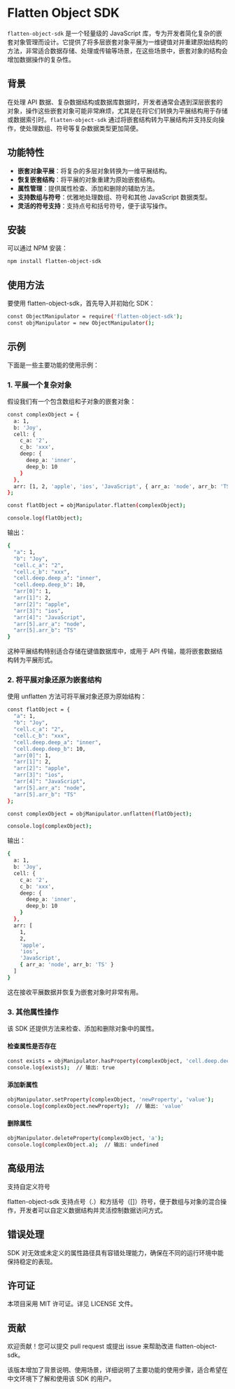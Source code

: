 # Flatten Object SDK

`flatten-object-sdk` 是一个轻量级的 JavaScript 库，专为开发者简化复杂的嵌套对象管理而设计。它提供了将多层嵌套对象平展为一维键值对并重建原始结构的方法，非常适合数据存储、处理或传输等场景，在这些场景中，嵌套对象的结构会增加数据操作的复杂性。

## 背景

在处理 API 数据、复杂数据结构或数据库数据时，开发者通常会遇到深层嵌套的对象，操作这些嵌套对象可能非常麻烦，尤其是在将它们转换为平展结构用于存储或数据索引时。`flatten-object-sdk` 通过将嵌套结构转为平展结构并支持反向操作，使处理数组、符号等复杂数据类型更加简便。

## 功能特性

- **嵌套对象平展**：将复杂的多层对象转换为一维平展结构。
- **恢复嵌套结构**：将平展的对象重建为原始嵌套结构。
- **属性管理**：提供属性检查、添加和删除的辅助方法。
- **支持数组与符号**：优雅地处理数组、符号和其他 JavaScript 数据类型。
- **灵活的符号支持**：支持点号和括号符号，便于读写操作。

## 安装

可以通过 NPM 安装：

```bash
npm install flatten-object-sdk
```
## 使用方法

要使用 flatten-object-sdk，首先导入并初始化 SDK：
```bash
const ObjectManipulator = require('flatten-object-sdk');
const objManipulator = new ObjectManipulator();
```
## 示例

下面是一些主要功能的使用示例：

### 1. 平展一个复杂对象

假设我们有一个包含数组和子对象的嵌套对象：
```bash
const complexObject = {
  a: 1,
  b: 'Joy',
  cell: {
    c_a: '2',
    c_b: 'xxx',
    deep: {
      deep_a: 'inner',
      deep_b: 10
    }
  },
  arr: [1, 2, 'apple', 'ios', 'JavaScript', { arr_a: 'node', arr_b: 'TS' }]
};

const flatObject = objManipulator.flatten(complexObject);

console.log(flatObject);
```
输出：
```bash
{
  "a": 1,
  "b": "Joy",
  "cell.c_a": "2",
  "cell.c_b": "xxx",
  "cell.deep.deep_a": "inner",
  "cell.deep.deep_b": 10,
  "arr[0]": 1,
  "arr[1]": 2,
  "arr[2]": "apple",
  "arr[3]": "ios",
  "arr[4]": "JavaScript",
  "arr[5].arr_a": "node",
  "arr[5].arr_b": "TS"
}
```
这种平展结构特别适合存储在键值数据库中，或用于 API 传输，能将嵌套数据结构转为平展形式。

### 2. 将平展对象还原为嵌套结构

使用 unflatten 方法可将平展对象还原为原始结构：
```bash
const flatObject = {
  "a": 1,
  "b": "Joy",
  "cell.c_a": "2",
  "cell.c_b": "xxx",
  "cell.deep.deep_a": "inner",
  "cell.deep.deep_b": 10,
  "arr[0]": 1,
  "arr[1]": 2,
  "arr[2]": "apple",
  "arr[3]": "ios",
  "arr[4]": "JavaScript",
  "arr[5].arr_a": "node",
  "arr[5].arr_b": "TS"
};

const complexObject = objManipulator.unflatten(flatObject);

console.log(complexObject);
```
输出：
```bash
{
  a: 1,
  b: 'Joy',
  cell: {
    c_a: '2',
    c_b: 'xxx',
    deep: {
      deep_a: 'inner',
      deep_b: 10
    }
  },
  arr: [
    1,
    2,
    'apple',
    'ios',
    'JavaScript',
    { arr_a: 'node', arr_b: 'TS' }
  ]
}
```
这在接收平展数据并恢复为嵌套对象时非常有用。

### 3. 其他属性操作

该 SDK 还提供方法来检查、添加和删除对象中的属性。

#### 检查属性是否存在
```bash
const exists = objManipulator.hasProperty(complexObject, 'cell.deep.deep_a');
console.log(exists);  // 输出: true
```
#### 添加新属性
```bash
objManipulator.setProperty(complexObject, 'newProperty', 'value');
console.log(complexObject.newProperty);  // 输出: 'value'
```
#### 删除属性
```bash
objManipulator.deleteProperty(complexObject, 'a');
console.log(complexObject.a);  // 输出: undefined
```
## 高级用法

支持自定义符号

flatten-object-sdk 支持点号（.）和方括号（[]）符号，便于数组与对象的混合操作，开发者可以自定义数据结构并灵活控制数据访问方式。

## 错误处理

SDK 对无效或未定义的属性路径具有容错处理能力，确保在不同的运行环境中能保持稳定的表现。

## 许可证

本项目采用 MIT 许可证。详见 LICENSE 文件。

## 贡献

欢迎贡献！您可以提交 pull request 或提出 issue 来帮助改进 flatten-object-sdk。

该版本增加了背景说明、使用场景，详细说明了主要功能的使用步骤，适合希望在中文环境下了解和使用该 SDK 的用户。